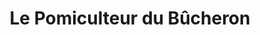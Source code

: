 ---
title: "Le Pomiculteur du Bûcheron"
url: /saint-joseph-du-lac/le-pomiculteur-du-bucheron/
shop: farm
---